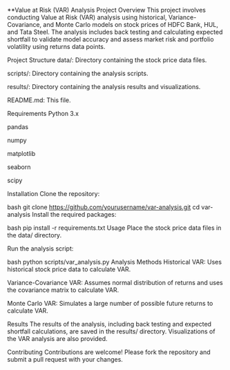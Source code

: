**Value at Risk (VAR) Analysis Project
Overview
This project involves conducting Value at Risk (VAR) analysis using historical, Variance-Covariance, and Monte Carlo models on stock prices of HDFC Bank, HUL, and Tata Steel. The analysis includes back testing and calculating expected shortfall to validate model accuracy and assess market risk and portfolio volatility using returns data points.

Project Structure
data/: Directory containing the stock price data files.

scripts/: Directory containing the analysis scripts.

results/: Directory containing the analysis results and visualizations.

README.md: This file.

Requirements
Python 3.x

pandas

numpy

matplotlib

seaborn

scipy

Installation
Clone the repository:

bash
git clone https://github.com/yourusername/var-analysis.git
cd var-analysis
Install the required packages:

bash
pip install -r requirements.txt
Usage
Place the stock price data files in the data/ directory.

Run the analysis script:

bash
python scripts/var_analysis.py
Analysis Methods
Historical VAR: Uses historical stock price data to calculate VAR.

Variance-Covariance VAR: Assumes normal distribution of returns and uses the covariance matrix to calculate VAR.

Monte Carlo VAR: Simulates a large number of possible future returns to calculate VAR.

Results
The results of the analysis, including back testing and expected shortfall calculations, are saved in the results/ directory. Visualizations of the VAR analysis are also provided.

Contributing
Contributions are welcome! Please fork the repository and submit a pull request with your changes.
